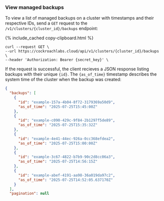### View managed backups

To view a list of managed backups on a cluster with timestamps and their respective IDs, send a `GET` request to the `/v1/clusters/{cluster_id}/backups` endpoint:

{% include_cached copy-clipboard.html %}
~~~ shell
curl --request GET \
--url https://cockroachlabs.cloud/api/v1/clusters/{cluster_id}/backups \
--header 'Authorization: Bearer {secret_key}' \
~~~

If the request is successful, the client recieves a JSON response listing backups with their unique `{id}`. The `{as_of_time}` timestamp describes the system time of the cluster when the backup was created:

~~~ json
{
  "backups": [
    {
      "id": "example-157a-4b04-8f72-3179369a50d9",
      "as_of_time": "2025-07-25T15:45:00Z"
    },
    {
      "id": "example-c090-429c-9f84-2b1297f5de89",
      "as_of_time": "2025-07-25T15:35:32Z"
    },
    {
      "id": "example-4e41-44ec-926a-0cc368efdea2",
      "as_of_time": "2025-07-25T15:00:00Z"
    },
    {
      "id": "example-3c67-4822-b7b9-90c2d8cc06a3",
      "as_of_time": "2025-07-25T14:56:15Z"
    },
    {
      "id": "example-abef-4191-aa98-36a019da97c2",
      "as_of_time": "2025-07-25T14:52:05.637170Z"
    }
  ],
  "pagination": null
~~~
